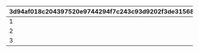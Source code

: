|3d94af018c204397520e9744294f7c243c93d9202f3de31568c96f0adf640a8c|1aca2d3dbc3564d8b25b3c535af13095abba57ca735b384cbe18b92bd730c2e7|
| --- | --- |
|1|2|
|2|3|
|3|3|